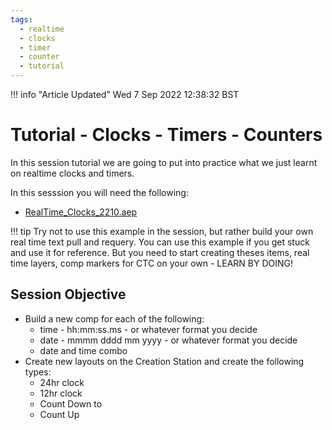 ```yaml
---
tags:
  - realtime
  - clocks
  - timer
  - counter
  - tutorial
---
```



<!--
Title : tut_realtime_clocks_timers
- Created : 2022-10-28
- Updated :
- Author : James Rivers
- Written against (version):
- Sources :
- Author Notes :
-->

!!! info "Article Updated"
    Wed  7 Sep 2022 12:38:32 BST

# Tutorial - Clocks - Timers - Counters

In this session tutorial we are going to put into practice what we just learnt on realtime clocks and timers.

In this sesssion you will need the following:

- [RealTime_Clocks_2210.aep](../../downloads/202210281506_tut_realtime_clocks_timers/RealTime_Clocks_2210.aep)

!!! tip 
    Try not to use this example in the session, but rather build your own real time text pull and requery. You can use this example if you get stuck and use it for reference. But you need to start creating theses items, real time layers, comp markers for CTC on your own - LEARN BY DOING!

## Session Objective

- Build a new comp for each of the following: 
   - time - hh:mm:ss.ms - or whatever format you decide
   - date - mmmm dddd mm yyyy - or whatever format you decide
   - date and time combo
- Create new layouts on the Creation Station and create the following types:
   - 24hr clock
   - 12hr clock
   - Count Down to 
   - Count Up


